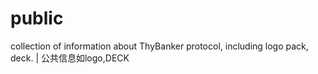 # public
collection of information about ThyBanker protocol, including logo pack, deck. | 公共信息如logo,DECK
